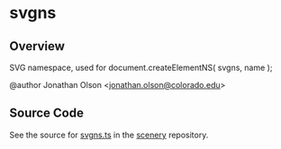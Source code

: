# svgns

## Overview

SVG namespace, used for document.createElementNS( svgns, name );

@author Jonathan Olson &lt;jonathan.olson@colorado.edu&gt;



## Source Code

See the source for [svgns.ts](https://github.com/phetsims/scenery/blob/main/js/util/svgns.ts) in the [scenery](https://github.com/phetsims/scenery) repository.
